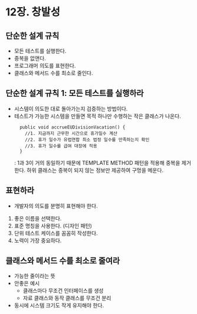 12장. 창발성
=========

## 단순한 설계 규칙
- 모든 테스트를 실행한다.
- 중복을 없앤다.
- 프로그래머 의도를 표현한다.
- 클래스와 메서드 수를 최소로 줄인다.

## 단순한 설계 규칙 1: 모든 테스트를 실행하라
- 시스템이 의도한 대로 돌아가는지 검증하는 방법이다.
- 테스트가 가능한 시스템을 만들면 목적 하나만 수행하는 작은 클래스가 나온다.
  ```
    public void accrueEUDivisionVacation() {
      //1. 지금까지 근무한 시간으로 휴가일수 계산
      //2. 휴가 일수가 유렵연합 최소 법정 일수를 만족하는지 확인
      //3. 휴가 일수를 급여 대장에 적용
    }
  ```
  : 1과 3이 거의 동일하기 때문에 TEMPLATE METHOD 패턴을 적용해 중복을 제거한다.
    하위 클래스는 중복이 되지 않는 정보만 제공하여 구멍을 메운다.

## 표현하라
- 개발자의 의도를 분명히 표현해야 한다.
1. 좋은 이름을 선택한다.
2. 표준 명칭을 사용한다. (디자인 패턴)
3. 단위 테스트 케이스를 꼼꼼히 작성한다.
4. 노력이 가장 중요하다.

## 클래스와 메서드 수를 최소로 줄여라
- 가능한 줄이라는 뜻
- 안좋은 예시
  - 클래스마다 무조건 인터페이스를 생성
  - 자료 클래스와 동작 클래스를 무조건 분리
- 동시에 시스템 크기도 작게 유지해야 한다.
